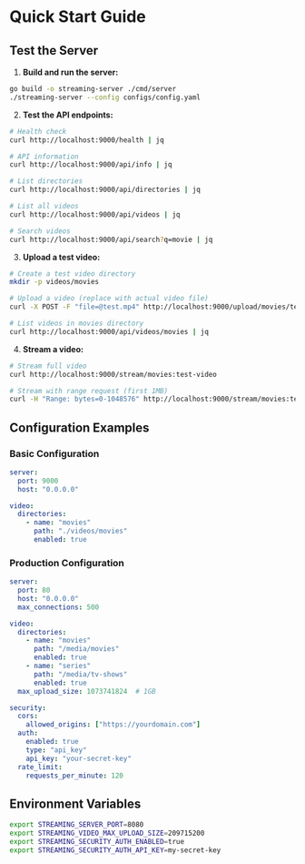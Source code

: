 # Quick Start Guide

## Test the Server

1. **Build and run the server:**
```bash
go build -o streaming-server ./cmd/server
./streaming-server --config configs/config.yaml
```

2. **Test the API endpoints:**
```bash
# Health check
curl http://localhost:9000/health | jq

# API information
curl http://localhost:9000/api/info | jq

# List directories
curl http://localhost:9000/api/directories | jq

# List all videos
curl http://localhost:9000/api/videos | jq

# Search videos
curl http://localhost:9000/api/search?q=movie | jq
```

3. **Upload a test video:**
```bash
# Create a test video directory
mkdir -p videos/movies

# Upload a video (replace with actual video file)
curl -X POST -F "file=@test.mp4" http://localhost:9000/upload/movies/test-video

# List videos in movies directory
curl http://localhost:9000/api/videos/movies | jq
```

4. **Stream a video:**
```bash
# Stream full video
curl http://localhost:9000/stream/movies:test-video

# Stream with range request (first 1MB)
curl -H "Range: bytes=0-1048576" http://localhost:9000/stream/movies:test-video
```

## Configuration Examples

### Basic Configuration
```yaml
server:
  port: 9000
  host: "0.0.0.0"

video:
  directories:
    - name: "movies"
      path: "./videos/movies"
      enabled: true
```

### Production Configuration
```yaml
server:
  port: 80
  host: "0.0.0.0"
  max_connections: 500

video:
  directories:
    - name: "movies"
      path: "/media/movies"
      enabled: true
    - name: "series"
      path: "/media/tv-shows"
      enabled: true
  max_upload_size: 1073741824  # 1GB

security:
  cors:
    allowed_origins: ["https://yourdomain.com"]
  auth:
    enabled: true
    type: "api_key"
    api_key: "your-secret-key"
  rate_limit:
    requests_per_minute: 120
```

## Environment Variables

```bash
export STREAMING_SERVER_PORT=8080
export STREAMING_VIDEO_MAX_UPLOAD_SIZE=209715200
export STREAMING_SECURITY_AUTH_ENABLED=true
export STREAMING_SECURITY_AUTH_API_KEY=my-secret-key
```